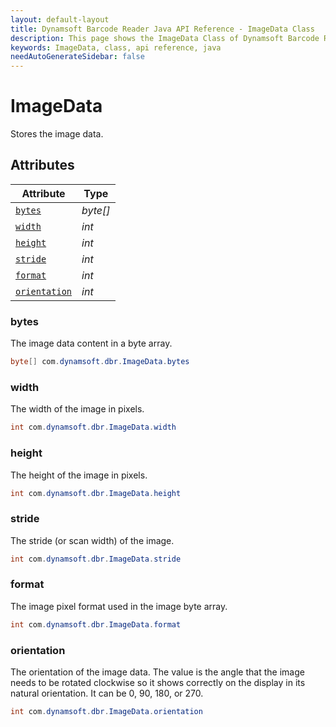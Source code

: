 ```yaml
---
layout: default-layout
title: Dynamsoft Barcode Reader Java API Reference - ImageData Class
description: This page shows the ImageData Class of Dynamsoft Barcode Reader for Java SDK API Reference.
keywords: ImageData, class, api reference, java
needAutoGenerateSidebar: false
---
```



# ImageData

Stores the image data.  

## Attributes

| Attribute | Type |
|---------- | ---- |
| [`bytes`](#bytes) | *byte\[\]* |
| [`width`](#width) | *int* |
| [`height`](#height) | *int* |
| [`stride`](#stride) | *int* |
| [`format`](#format) | *int* |
| [`orientation`](#orientation) | *int* |

### bytes

The image data content in a byte array.

```java
byte[] com.dynamsoft.dbr.ImageData.bytes
```

### width

The width of the image in pixels.

```java
int com.dynamsoft.dbr.ImageData.width
```

### height

The height of the image in pixels.

```java
int com.dynamsoft.dbr.ImageData.height
```

### stride

The stride (or scan width) of the image.

```java
int com.dynamsoft.dbr.ImageData.stride
```

### format

The image pixel format used in the image byte array.

```java
int com.dynamsoft.dbr.ImageData.format
```
  
### orientation

The orientation of the image data. The value is the angle that the image needs to be rotated clockwise so it shows correctly on the display in its natural orientation. It can be 0, 90, 180, or 270.

```java
int com.dynamsoft.dbr.ImageData.orientation
```
